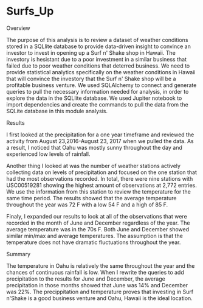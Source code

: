 # Surfs_Up


Overview

The purpose of this analysis is to review a dataset of weather conditions stored in a SQLlite database to provide data-driven insight to convince an investor to invest in opening up a Surf n' Shake shop in Hawaii.  The investory is hesistant due to a poor investment in a similar business that failed due to poor weather conditions that deterred business.  We need to provide statistical analytics specifically on the weather conditions in Hawaii that will convince the investory that the Surf n' Shake shop will be a profitable business venture.  We used SQLAlchemy to connect and generate queries to pull the necessary information needed for analysis, in order to explore the data in the SQLlite database. We used Jupiter notebook to import dependencies and create the commands to pull the data from the SQLite database in this module analysis.


Results

I first looked at the precipitation for a one year timeframe and reviewed the activity from August 23,2016-August 23, 2017 when we pulled the data.  As a result, I noticed that Oahu was mostly sunny throughout the day and experienced low levels of rainfall. 

Another thing I looked at was the number of weather stations actively collecting data on levels of precipitation and focused on the one station that had the most observations recorded.  In total, there were nine stations with USC00519281 showing the highest amount of observations at 2,772 entries.  We use the information from this station to review the temperature for the same time period.  The results showed that the average temperature throughout the year was 72 F with a low 54 F and a high of 85 F.

Finaly, I expanded our results to look at all of the observations that were recorded in the month of June and December regardless of the year.  The average temperature was in the 70s F.  Both June and December showed similar min/max and average temperatures.  The assumption is that the temperature does not have dramatic fluctuations throughout the year.


Summary

The temperature in Oahu is relatively the same throughout the year and the chances of continuous rainfall is low.  When I rewrite the queries to add precipitation to the results for June and December, the average precipitation in those months showed that June was 14% and December was 22%.  The precippitation and temperature proves that investing in Surf n'Shake is a good business venture and Oahu, Hawaii is the ideal location.
